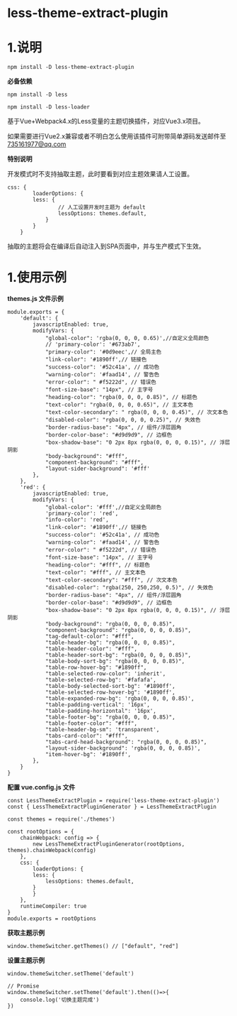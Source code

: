 # less-theme-extract-plugin

# 1.说明

    npm install -D less-theme-extract-plugin

**必备依赖**

    npm install -D less

    npm install -D less-loader

基于Vue+Webpack4.x的Less变量的主题切换插件，对应Vue3.x项目。

如果需要进行Vue2.x兼容或者不明白怎么使用该插件可附带简单源码发送邮件至 735161977@qq.com

**特别说明**

开发模式时不支持抽取主题，此时要看到对应主题效果请人工设置。

    css: {
            loaderOptions: {
            less: {
                    // 人工设置开发时主题为 default
                    lessOptions: themes.default,
                }
            }
        }

抽取的主题将会在编译后自动注入到SPA页面中，并与生产模式下生效。

# 1.使用示例

**themes.js 文件示例**

    module.exports = {
        'default': {
            javascriptEnabled: true,
            modifyVars: {
                "global-color": 'rgba(0, 0, 0, 0.65)',//自定义全局颜色
                // 'primary-color': '#673ab7',
                "primary-color": '#0d9eec',// 全局主色
                "link-color": '#1890ff',// 链接色
                "success-color": '#52c41a', // 成功色
                "warning-color": '#faad14', // 警告色
                "error-color": " #f5222d", // 错误色
                "font-size-base": "14px", // 主字号
                "heading-color": "rgba(0, 0, 0, 0.85)", // 标题色
                "text-color": "rgba(0, 0, 0, 0.65)", // 主文本色
                "text-color-secondary": " rgba(0, 0, 0, 0.45)", // 次文本色
                "disabled-color": "rgba(0, 0, 0, 0.25)", // 失效色
                "border-radius-base": "4px", // 组件/浮层圆角
                "border-color-base": "#d9d9d9", // 边框色
                "box-shadow-base": "0 2px 8px rgba(0, 0, 0, 0.15)", // 浮层阴影
                "body-background": "#fff",
                "component-background": "#fff",
                "layout-sider-background": '#fff'
            },
        },
        'red': {
            javascriptEnabled: true,
            modifyVars: {
                "global-color": '#fff',//自定义全局颜色
                'primary-color': 'red',
                "info-color": 'red',
                "link-color": '#1890ff',// 链接色
                "success-color": '#52c41a', // 成功色
                "warning-color": '#faad14', // 警告色
                "error-color": " #f5222d", // 错误色
                "font-size-base": "14px", // 主字号
                "heading-color": "#fff", // 标题色
                "text-color": "#fff", // 主文本色
                "text-color-secondary": "#fff", // 次文本色
                "disabled-color": "rgba(250, 250,250, 0.5)", // 失效色
                "border-radius-base": "4px", // 组件/浮层圆角
                "border-color-base": "#d9d9d9", // 边框色
                "box-shadow-base": "0 2px 8px rgba(0, 0, 0, 0.15)", // 浮层阴影
                "body-background": "rgba(0, 0, 0, 0.85)",
                "component-background": "rgba(0, 0, 0, 0.85)",
                "tag-default-color": "#fff",
                "table-header-bg": "rgba(0, 0, 0, 0.85)",
                "table-header-color": "#fff",
                "table-header-sort-bg": "rgba(0, 0, 0, 0.85)",
                "table-body-sort-bg": "rgba(0, 0, 0, 0.85)",
                "table-row-hover-bg": "#1890ff",
                "table-selected-row-color": 'inherit',
                "table-selected-row-bg": '#fafafa',
                "table-body-selected-sort-bg": '#1890ff',
                "table-selected-row-hover-bg": '#1890ff',
                "table-expanded-row-bg": 'rgba(0, 0, 0, 0.85)',
                "table-padding-vertical": '16px',
                "table-padding-horizontal": '16px',
                "table-footer-bg": "rgba(0, 0, 0, 0.85)",
                "table-footer-color": "#fff",
                "table-header-bg-sm": 'transparent',
                "tabs-card-color": "#fff",
                "tabs-card-head-background": "rgba(0, 0, 0, 0.85)",
                "layout-sider-background": 'rgba(0, 0, 0, 0.85)',
                "item-hover-bg": '#1890ff',
            },
        }
    }

**配置 vue.config.js 文件**

    const LessThemeExtractPlugin = require('less-theme-extract-plugin')
    const { LessThemeExtractPluginGenerator } = LessThemeExtractPlugin

    const themes = require('./themes')

    const rootOptions = {
        chainWebpack: config => {
            new LessThemeExtractPluginGenerator(rootOptions, themes).chainWebpack(config)
        },
        css: {
            loaderOptions: {
            less: {
                lessOptions: themes.default,
            }
            }
        },
        runtimeCompiler: true
    }
    module.exports = rootOptions

**获取主题示例**

    window.themeSwitcher.getThemes() // ["default", "red"]

**设置主题示例**

    window.themeSwitcher.setTheme('default')

    // Promise
    window.themeSwitcher.setTheme('default').then(()=>{
        console.log('切换主题完成')
    })
